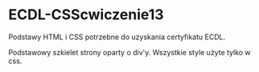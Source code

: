 # ECDL-CSScwiczenie13
Podstawy HTML i CSS potrzebne do uzyskania certyfikatu ECDL.

Podstawowy szkielet strony oparty o div'y.
Wszystkie style użyte tylko w css.
